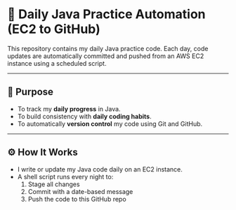 # 📅 Daily Java Practice Automation (EC2 to GitHub)

This repository contains my daily Java practice code. Each day, code updates are automatically committed and pushed from an AWS EC2 instance using a scheduled script.

---

## 📌 Purpose

- To track my **daily progress** in Java.
- To build consistency with **daily coding habits**.
- To automatically **version control** my code using Git and GitHub.

---

## ⚙️ How It Works

- I write or update my Java code daily on an EC2 instance.
- A shell script runs every night to:
  1. Stage all changes
  2. Commit with a date-based message
  3. Push the code to this GitHub repo



